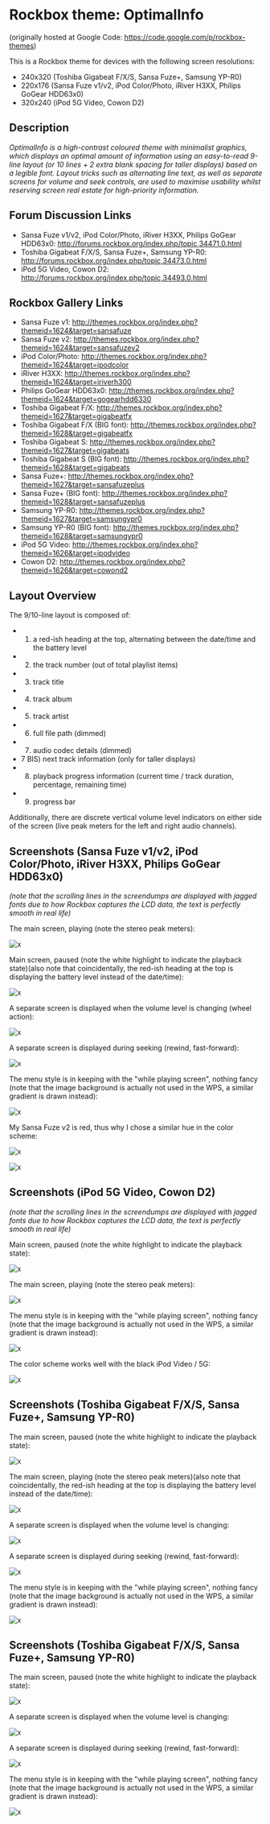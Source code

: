 # Rockbox theme: OptimalInfo
(originally hosted at Google Code: https://code.google.com/p/rockbox-themes)

This is a Rockbox theme for devices with the following screen resolutions:

* 240x320 (Toshiba Gigabeat F/X/S, Sansa Fuze+, Samsung YP-R0)
* 220x176 (Sansa Fuze v1/v2, iPod Color/Photo, iRiver H3XX, Philips GoGear HDD63x0)
* 320x240 (iPod 5G Video, Cowon D2)

## Description

_OptimalInfo is a high-contrast coloured theme with minimalist graphics, which displays an optimal amount of information using an easy-to-read 9-line layout (or 10 lines + 2 extra blank spacing for taller displays) based on a legible font. Layout tricks such as alternating line text, as well as separate screens for volume and seek controls, are used to maximise usability whilst reserving screen real estate for high-priority information._

## Forum Discussion Links

* Sansa Fuze v1/v2, iPod Color/Photo, iRiver H3XX, Philips GoGear HDD63x0: http://forums.rockbox.org/index.php/topic,34471.0.html
* Toshiba Gigabeat F/X/S, Sansa Fuze+, Samsung YP-R0: http://forums.rockbox.org/index.php/topic,34473.0.html
* iPod 5G Video, Cowon D2: http://forums.rockbox.org/index.php/topic,34493.0.html

## Rockbox Gallery Links

 * Sansa Fuze v1: http://themes.rockbox.org/index.php?themeid=1624&target=sansafuze
 * Sansa Fuze v2: http://themes.rockbox.org/index.php?themeid=1624&target=sansafuzev2
 * iPod Color/Photo: http://themes.rockbox.org/index.php?themeid=1624&target=ipodcolor
 * iRiver H3XX: http://themes.rockbox.org/index.php?themeid=1624&target=iriverh300
 * Philips GoGear HDD63x0: http://themes.rockbox.org/index.php?themeid=1624&target=gogearhdd6330
 * Toshiba Gigabeat F/X: http://themes.rockbox.org/index.php?themeid=1627&target=gigabeatfx
 * Toshiba Gigabeat F/X (BIG font): http://themes.rockbox.org/index.php?themeid=1628&target=gigabeatfx
 * Toshiba Gigabeat S: http://themes.rockbox.org/index.php?themeid=1627&target=gigabeats
 * Toshiba Gigabeat S (BIG font): http://themes.rockbox.org/index.php?themeid=1628&target=gigabeats
 * Sansa Fuze+: http://themes.rockbox.org/index.php?themeid=1627&target=sansafuzeplus
 * Sansa Fuze+ (BIG font): http://themes.rockbox.org/index.php?themeid=1628&target=sansafuzeplus
 * Samsung YP-R0: http://themes.rockbox.org/index.php?themeid=1627&target=samsungypr0
 * Samsung YP-R0 (BIG font): http://themes.rockbox.org/index.php?themeid=1628&target=samsungypr0
 * iPod 5G Video: http://themes.rockbox.org/index.php?themeid=1626&target=ipodvideo
 * Cowon D2: http://themes.rockbox.org/index.php?themeid=1626&target=cowond2

## Layout Overview

The 9/10-line layout is composed of:

 * 1) a red-ish heading at the top, alternating between the date/time and the battery level
 * 2) the track number (out of total playlist items)
 * 3) track title
 * 4) track album
 * 5) track artist
 * 6) full file path (dimmed)
 * 7) audio codec details (dimmed)
 * 7 BIS) next track information (only for taller displays)
 * 8) playback progress information (current time / track duration, percentage, remaining time)
 * 9) progress bar

Additionally, there are discrete vertical volume level indicators on either side of the screen (live peak meters for the left and right audio channels).

## Screenshots (Sansa Fuze v1/v2, iPod Color/Photo, iRiver H3XX, Philips GoGear HDD63x0)

_(note that the scrolling lines in the screendumps are displayed with jagged fonts due to how Rockbox captures the LCD data, the text is perfectly smooth in real life)_

The main screen, playing (note the stereo peak meters):

![x](http://themes.rockbox.org/themes/220x176/optimalinfo_sansafuzev1v2/1-Rockbox_OptimalInfo_SansaFuze_Screen-2.png)

Main screen, paused (note the white highlight to indicate the playback state)(also note that coincidentally, the red-ish heading at the top is displaying the battery level instead of the date/time):

![x](http://themes.rockbox.org/themes/220x176/optimalinfo_sansafuzev1v2/wps-Rockbox_OptimalInfo_SansaFuze_Screen-1.png)

A separate screen is displayed when the volume level is changing (wheel action):

![x](http://themes.rockbox.org/themes/220x176/optimalinfo_sansafuzev1v2/2-Rockbox_OptimalInfo_SansaFuze_Screen-3.png)

A separate screen is displayed during seeking (rewind, fast-forward):

![x](http://themes.rockbox.org/themes/220x176/optimalinfo_sansafuzev1v2/3-Rockbox_OptimalInfo_SansaFuze_Screen-4.png)

The menu style is in keeping with the "while playing screen", nothing fancy (note that the image background is actually not used in the WPS, a similar gradient is drawn instead):

![x](http://themes.rockbox.org/themes/220x176/optimalinfo_sansafuzev1v2/menu-Rockbox_OptimalInfo_SansaFuze_Screen-5.png)

My Sansa Fuze v2 is red, thus why I chose a similar hue in the color scheme:

![x](http://rockbox-themes.googlecode.com/svn/trunk/SansaFuzev1v2/screenshots/Rockbox_OptimalInfo_SansaFuze_1_SMALL.jpg)

![x](http://rockbox-themes.googlecode.com/svn/trunk/SansaFuzev1v2/screenshots/Rockbox_OptimalInfo_SansaFuze_2_SMALL.jpg)

## Screenshots (iPod 5G Video, Cowon D2)

_(note that the scrolling lines in the screendumps are displayed with jagged fonts due to how Rockbox captures the LCD data, the text is perfectly smooth in real life)_

Main screen, paused (note the white highlight to indicate the playback state):

![x](http://themes.rockbox.org/themes/320x240/optimalinfo_ipodvideo5g/wps-Rockbox_OptimalInfo_iPodVideo5G_Screen-1.png)

The main screen, playing (note the stereo peak meters):

![x](http://themes.rockbox.org/themes/320x240/optimalinfo_ipodvideo5g/1-Rockbox_OptimalInfo_iPodVideo5G_Screen-2.png)

The menu style is in keeping with the "while playing screen", nothing fancy (note that the image background is actually not used in the WPS, a similar gradient is drawn instead):

![x](http://themes.rockbox.org/themes/320x240/optimalinfo_ipodvideo5g/menu-Rockbox_OptimalInfo_iPodVideo5G_Screen-4.png)

The color scheme works well with the black iPod Video / 5G:

![x](http://rockbox-themes.googlecode.com/svn/trunk/iPodVideo5G/screenshots/Rockbox_OptimalInfo_iPodVideo5G_SMALL.jpg)

## Screenshots (Toshiba Gigabeat F/X/S, Sansa Fuze+, Samsung YP-R0)

The main screen, paused (note the white highlight to indicate the playback state):

![x](http://themes.rockbox.org/themes/240x320/optimalinfo_toshibagigabeatfx-1/wps-Rockbox_OptimalInfo_ToshibaGigabeatFX_Screen-1.png)

The main screen, playing (note the stereo peak meters)(also note that coincidentally, the red-ish heading at the top is displaying the battery level instead of the date/time):

![x](http://themes.rockbox.org/themes/240x320/optimalinfo_toshibagigabeatfx-1/1-Rockbox_OptimalInfo_ToshibaGigabeatFX_Screen-2.png)

A separate screen is displayed when the volume level is changing:

![x](http://themes.rockbox.org/themes/240x320/optimalinfo_toshibagigabeatfx-1/2-Rockbox_OptimalInfo_ToshibaGigabeatFX_Screen-3.png)

A separate screen is displayed during seeking (rewind, fast-forward):

![x](http://themes.rockbox.org/themes/240x320/optimalinfo_toshibagigabeatfx-1/3-Rockbox_OptimalInfo_ToshibaGigabeatFX_Screen-4.png)

The menu style is in keeping with the "while playing screen", nothing fancy (note that the image background is actually not used in the WPS, a similar gradient is drawn instead):

![x](http://themes.rockbox.org/themes/240x320/optimalinfo_toshibagigabeatfx-1/menu-Rockbox_OptimalInfo_ToshibaGigabeatFX_Screen-5.png)

## Screenshots (Toshiba Gigabeat F/X/S, Sansa Fuze+, Samsung YP-R0)

The main screen, paused (note the white highlight to indicate the playback state):

![x](http://themes.rockbox.org/themes/240x320/optimalinfo-big_toshibagigabeatfx/wps-Rockbox_OptimalInfo-BIG_ToshibaGigabeatFX_Screen-1.png)

A separate screen is displayed when the volume level is changing:

![x](http://themes.rockbox.org/themes/240x320/optimalinfo-big_toshibagigabeatfx/1-Rockbox_OptimalInfo-BIG_ToshibaGigabeatFX_Screen-2.png)

A separate screen is displayed during seeking (rewind, fast-forward):

![x](http://themes.rockbox.org/themes/240x320/optimalinfo-big_toshibagigabeatfx/2-Rockbox_OptimalInfo-BIG_ToshibaGigabeatFX_Screen-3.png)

The menu style is in keeping with the "while playing screen", nothing fancy (note that the image background is actually not used in the WPS, a similar gradient is drawn instead):

![x](http://themes.rockbox.org/themes/240x320/optimalinfo-big_toshibagigabeatfx/menu-Rockbox_OptimalInfo-BIG_ToshibaGigabeatFX_Screen-4.png)
